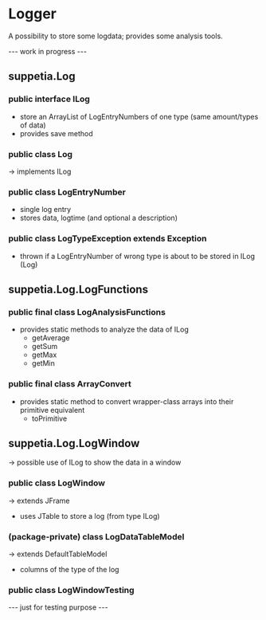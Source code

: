 # Logger

A possibility to store some logdata; provides some analysis tools.

--- work in progress ---

## suppetia.Log

### public interface ILog

 - store an ArrayList of LogEntryNumbers of one type (same amount/types of data)
 - provides save method
 

### public class Log

 -> implements ILog


### public class LogEntryNumber

 - single log entry
 - stores data, logtime (and optional a description)



### public class LogTypeException extends Exception

 - thrown if a LogEntryNumber of wrong type is about to be stored in ILog (Log)
 

 
## suppetia.Log.LogFunctions
 
### public final class LogAnalysisFunctions

 - provides static methods to analyze the data of ILog
     - getAverage
     - getSum
     - getMax
     - getMin
     
### public final class ArrayConvert

 - provides static method to convert wrapper-class arrays 
    into their primitive equivalent
     - toPrimitive
 

## suppetia.Log.LogWindow

 -> possible use of ILog to show the data in a window
 
### public class LogWindow
 -> extends JFrame

 - uses JTable to store a log (from type ILog)

### (package-private) class LogDataTableModel
 -> extends DefaultTableModel
 
 - columns of the type of the log 
 
### public class LogWindowTesting

 --- just for testing purpose ---
